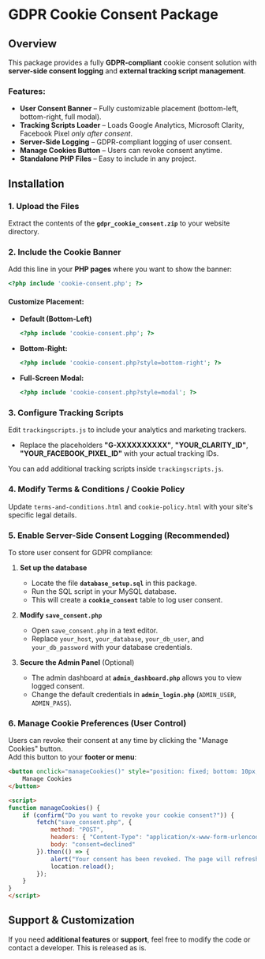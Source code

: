 # GDPR Cookie Consent Package

## Overview
This package provides a fully **GDPR-compliant** cookie consent solution with **server-side consent logging** and **external tracking script management**.

### Features:
- **User Consent Banner** – Fully customizable placement (bottom-left, bottom-right, full modal).
- **Tracking Scripts Loader** – Loads Google Analytics, Microsoft Clarity, Facebook Pixel *only after consent*.
- **Server-Side Logging** – GDPR-compliant logging of user consent.
- **Manage Cookies Button** – Users can revoke consent anytime.
- **Standalone PHP Files** – Easy to include in any project.

## Installation

### 1. Upload the Files
Extract the contents of the **`gdpr_cookie_consent.zip`** to your website directory.

### 2. Include the Cookie Banner
Add this line in your **PHP pages** where you want to show the banner:
```php
<?php include 'cookie-consent.php'; ?>
```

#### Customize Placement:
- **Default (Bottom-Left)**  
  ```php
  <?php include 'cookie-consent.php'; ?>
  ```
- **Bottom-Right:**  
  ```php
  <?php include 'cookie-consent.php?style=bottom-right'; ?>
  ```
- **Full-Screen Modal:**  
  ```php
  <?php include 'cookie-consent.php?style=modal'; ?>
  ```

### 3. Configure Tracking Scripts
Edit `trackingscripts.js` to include your analytics and marketing trackers.

- Replace the placeholders **"G-XXXXXXXXXX"**, **"YOUR_CLARITY_ID"**, **"YOUR_FACEBOOK_PIXEL_ID"** with your actual tracking IDs.

You can add additional tracking scripts inside `trackingscripts.js`.

### 4. Modify Terms & Conditions / Cookie Policy
Update `terms-and-conditions.html` and `cookie-policy.html` with your site's specific legal details.

### 5. Enable Server-Side Consent Logging (Recommended)
To store user consent for GDPR compliance:
1. **Set up the database**  
   - Locate the file **`database_setup.sql`** in this package.
   - Run the SQL script in your MySQL database.  
   - This will create a **`cookie_consent`** table to log user consent.
   
2. **Modify `save_consent.php`**  
   - Open `save_consent.php` in a text editor.  
   - Replace `your_host`, `your_database`, `your_db_user`, and `your_db_password` with your database credentials.  

3. **Secure the Admin Panel** (Optional)  
   - The admin dashboard at **`admin_dashboard.php`** allows you to view logged consent.
   - Change the default credentials in **`admin_login.php`** (`ADMIN_USER`, `ADMIN_PASS`).

### 6. Manage Cookie Preferences (User Control)
Users can revoke their consent at any time by clicking the "Manage Cookies" button.  
Add this button to your **footer or menu**:
```html
<button onclick="manageCookies()" style="position: fixed; bottom: 10px; right: 10px; background: #FFA500; color: white; border: none; padding: 10px; cursor: pointer; border-radius: 5px;">
    Manage Cookies
</button>

<script>
function manageCookies() {
    if (confirm("Do you want to revoke your cookie consent?")) {
        fetch("save_consent.php", {
            method: "POST",
            headers: { "Content-Type": "application/x-www-form-urlencoded" },
            body: "consent=declined"
        }).then(() => {
            alert("Your consent has been revoked. The page will refresh.");
            location.reload();
        });
    }
}
</script>
```

## Support & Customization
If you need **additional features** or **support**, feel free to modify the code or contact a developer. This is released as is.
